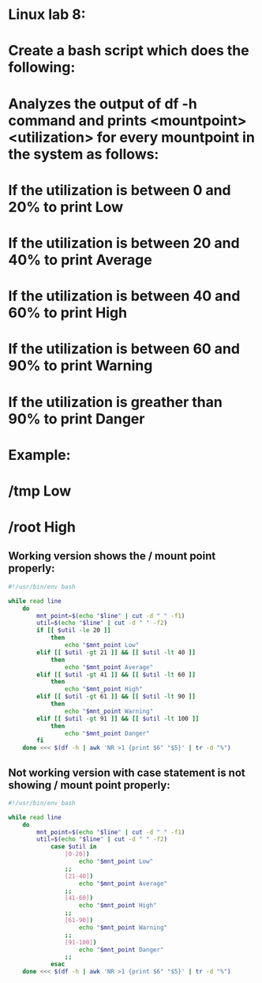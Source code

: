 # Linux lab 8:<br/>
# Create a bash script which does the following:<br/>
# Analyzes the output of df -h command and prints \<mountpoint> \<utilization> for every mountpoint in the system as follows:<br/>
# If the utilization is between 0 and 20% to print Low<br/>
# If the utilization is between 20 and 40% to print Average<br/>
# If the utilization is between 40 and 60% to print High<br/>
# If the utilization is between 60 and 90% to print Warning<br/>
# If the utilization is greather than 90% to print Danger<br/>

# Example:
# /tmp Low
# /root High

## Working version shows the / mount point properly:

```bash
#!/usr/bin/env bash

while read line
	do	
		mnt_point=$(echo "$line" | cut -d " " -f1)
		util=$(echo "$line" | cut -d " " -f2)
		if [[ $util -le 20 ]]
			then 
				echo "$mnt_point Low"
		elif [[ $util -gt 21 ]] && [[ $util -lt 40 ]]
			then 
				echo "$mnt_point Average"
		elif [[ $util -gt 41 ]] && [[ $util -lt 60 ]]
			then 
				echo "$mnt_point High"
		elif [[ $util -gt 61 ]] && [[ $util -lt 90 ]]
			then 
				echo "$mnt_point Warning"
		elif [[ $util -gt 91 ]] && [[ $util -lt 100 ]]
			then 
				echo "$mnt_point Danger"
		fi
	done <<< $(df -h | awk 'NR >1 {print $6" "$5}' | tr -d "%")
```

## Not working version with case statement is not showing / mount point properly:

```bash
#!/usr/bin/env bash

while read line
	do	
		mnt_point=$(echo "$line" | cut -d " " -f1)
		util=$(echo "$line" | cut -d " " -f2)
			case $util in
				[0-20])
					echo "$mnt_point Low"
				;;
				[21-40])
					echo "$mnt_point Average"
				;;
				[41-60])
					echo "$mnt_point High"
				;;
				[61-90])
					echo "$mnt_point Warning"
				;;
				[91-100])
					echo "$mnt_point Danger"
				;;
			esac
	done <<< $(df -h | awk 'NR >1 {print $6" "$5}' | tr -d "%")
```
